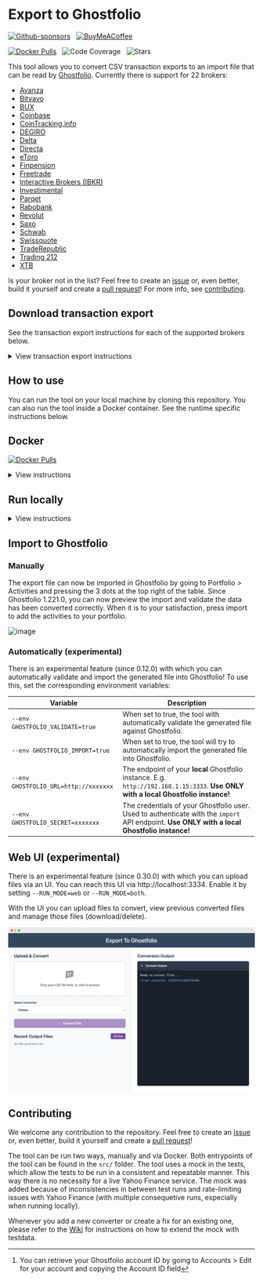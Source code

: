 # Export to Ghostfolio

[![Github-sponsors](https://img.shields.io/badge/sponsor-30363D?style=for-the-badge&logo=GitHub-Sponsors&logoColor=#EA4AAA)](https://github.com/sponsors/dickwolff) &nbsp;
[![BuyMeACoffee](https://img.shields.io/badge/Buy%20Me%20a%20Coffee-ffdd00?style=for-the-badge&logo=buy-me-a-coffee&logoColor=black)](https://www.buymeacoffee.com/dickw0lff)

[![Docker Pulls](https://img.shields.io/docker/pulls/dickwolff/export-to-ghostfolio?style=for-the-badge)](https://hub.docker.com/r/dickwolff/export-to-ghostfolio) &nbsp; ![Code Coverage](https://img.shields.io/endpoint?url=https://gist.githubusercontent.com/dickwolff/dd5dc24ffa62de59b3d836f856f48a10/raw/cov.json) &nbsp; ![Stars](https://img.shields.io/github/stars/dickwolff/export-to-ghostfolio?style=for-the-badge)

This tool allows you to convert CSV transaction exports to an import file that can be read by [Ghostfolio](https://github.com/ghostfolio/ghostfolio/). Currently there is support for 22 brokers:

- [Avanza](https://avanza.se)
- [Bitvavo](https://bitvavo.com)
- [BUX](https://bux.com)
- [Coinbase](https://coinbase.com)
- [CoinTracking.info](https://cointracking.info)
- [DEGIRO](https://degiro.com)
- [Delta](https://delta.app)
- [Directa](https://directatrading.com)
- [eToro](https://www.etoro.com/)
- [Finpension](https://finpension.ch)
- [Freetrade](https://freetrade.io)
- [Interactive Brokers (IBKR)](https://www.interactivebrokers.com)
- [Investimental](https://www.investimental.ro/)
- [Parqet](https://www.parqet.com/)
- [Rabobank](https://rabobank.nl)
- [Revolut](https://revolut.com)
- [Saxo](https://www.home.saxo)
- [Schwab](https://www.schwab.com)
- [Swissquote](https://en.swissquote.com/)
- [TradeRepublic](https://traderepublic.com)
- [Trading 212](https://trading212.com)
- [XTB](https://www.xtb.com/int)

Is your broker not in the list? Feel free to create an [issue](https://github.com/dickwolff/Export-To-Ghostfolio/issues/new) or, even better, build it yourself and create a [pull request](https://github.com/dickwolff/Export-To-Ghostfolio/compare)! For more info, see [contributing](#contributing).

## Download transaction export

See the transaction export instructions for each of the supported brokers below.

<details>
<summary>View transaction export instructions</summary>

### Avanza

Login to your Avanza account and click "Min ekonomi". Select the ["Transaktioner tab"](https://www.avanza.se/min-ekonomi/transaktioner.html), then select the desired export timeframe. Finally, click "Exportera transaktioner" to download the CSV file.

### Bitvavo

Login to your Bitvavo account and click on your name at the top-right. Next, click "Transaction history". Click the blue "Export" button at the to to create an export. Select one of the CSV options and again click "Export".

![Export instructions for Bitvavo](./assets/export-bitvavo.jpg)

### BUX

Open the app and go to "Account Value", and then "View History". Click the download icon in the top right corner to download your transaction history. The export will be sent to your email address.

_Due to limitations by BUX, you can request up to 3 CSV exports per day!_.

### Coinbase

Go to Coinbase.com. Click on your account in the top-right, then click your name to go to your profile. Choose "Account statements" in the left menu (second to last from the bottom). Select a pre-generated transaction export (choose "CSV"), or create a custom CSV export.

### CoinTracking.info

Login to your CoinTracking.info account. Go to the "Transactions" section in the menu. Click the "Export"-button, then choose "CSV (Full Export)" **(this is important!)** to download the transactions.

### DEGIRO

Login to your DEGIRO account and create an export file (via Inbox > Account Overview, see image below). Choose the period from which you wish to export your history and click download.

![Export instructions for DEGIRO](./assets/export-degiro.jpg)

### Delta

Open the Delta app. Open the menu, then click "Settings". Go to "Devices & Data", then "Export data". Select the portfolio to export, then click the "Download" button to get the CSV file.

### Directa

Open Directa App, select "Libera" mode and go on Transactions ("Movimenti").

![Export instructions for Directa, Transactions](./assets/directa-transactions.png)

Choose date range on the right and click on "Excel" icon, in the modal select "File separato da virgole (csv)" and "Estrai"

![Export instructions for Directa, Export](./assets/directa-export.png)

### eToro

Login to your eToro account and navigate to "Portfolio". Then select "History" in the top menu. Next, click on the icon on the far right and select "Account statement". Choose the dates of interest and click "Create". On the next page, click on the Excel icon on the top right to download the file. After downloading, open the file in Excel and delete all the tabs except the "Account Activity" tab. Then use Excel to convert the file to CSV (**set the separation character to comma (`,`)**).

### Finpension

Login to your Finpension account. Select your portfolio from the landing page. Then to the right of the screen select “Transactions”, on the following page to the right notice “transaction report (CSV-file)” and click to email or click to download locally.

### Freetrade

Open the Freetrade app. Select your portfolio from the option in the top-left under the "Portfolio" heading. Select "Activity" from the list of icons along the bottom of the screen. Select the share icon in the top-right corner and then follow the on-screen instructions.

### Interactive Brokers (IBKR)

Login to your Interactive Brokers account. Navigate to Account Management and click "Reporting" in the sidebar. Next, click on the "Flex Queries"-tab in the "Reporting" section. From the Flex "Queries section", Click the plus (+) icon on the right side to create a new Flex Query. Create a new Flex Query for Trades, and another one for Dividends. Set the export format to "CSV". See the required columns below the image.

![Export instructions for IBKR](./assets/export-ibkr.jpg)

#### Trades

For trades, select "Trades". Then select the following properties: `Buy/Sell, TradeDate, ISIN, Quantity, TradePrice, TradeMoney, CurrencyPrimary, IBCommission, IBCommissionCurrency`.

#### Dividends

For dividends, select "Cash Transactions". Then select the following properties: `Type, SettleDate, ISIN, Description, Amount, CurrencyPrimary`.

### Investimental

Login to your Investimental account and click on the "Orders Daily Log". Select account and desired time period then click refresh button. Transactions should appear and then click on the download button.

![Export instructions for Investimental](./assets/export-investimental.png)

### Parqet

Login to Parquet and navigate to the "Activities" section (in German, "Aktivitäten"). In the top-right corner, next to the green "Neue Aktivität" button, you'll see an option to "Download as CSV" (In German, "Export als CSV"). Click this button to download a CSV file containing all your activities.

![Export instructions for Parqet](./assets/export-parqet.png)

### Rabobank

Login to Rabobank and navigate to your investments. Navigate to "Transactions & Contract Notes" (Mutaties & Nota's). Select the range you wish to export at the top. Then scroll to the bottom of the page and click "Export as .csv"

### Revolut (Invest and Crypto)

_The steps below are similar for both Revolut Invest as Revolut Crypto. Simply replace "Invest" by "Crypto"._

Open the Revolut app and open the "Invest"-tab. Press the "More"-button, and then choose "Documents". Select your investment account and select the first option, "Account statement". Choose the "Excel" option and select the date range. Then download the file and save it on your device. Convert the file from `.xlsx` to `.csv`. **Set the separation character to `,` (comma)!**

### Saxo

Login to your Saxo account. Go to your profile (button on the top-right), then choose "Transaction overview" (near the bottom). Click the blue "Export"-button and click the "Excel"-button to download the file and save it on your device. Convert the file from `.xlsx` to `.csv`. **Set the separation character to `,` (comma)!**

### Schwab

Login to your Schwab account. Go to "Accounts" then "History". Select the account you want to download details from. Select the "Date Range" and select "Export" (csv). Save the file.

![Export instructions for Schwab](./assets/export-schwab.jpg)

### Swissquote

Login to your Swissquote account. From the bar menu click on "Transactions". Select the desired time period as well as types and then select the "export CSV" button to the right.

**NOTE:** For Swissquote it's important you have set your display language as English. You can do this by logging into your Swissquote account and then select "My Account" (Mein Konto). Click the "Settings"-button (Einstellungen), then change your display language (displaysprache) to English. After this change, your Swissquote export will be in English.

### TradeRepublic (experimental)

> **As TradeRepublic itself does not offer CSV exports, this can be achieved using a community tool called [`pytr`](https://github.com/pytr-org/pytr/). The instructions below are based on that tool!**

Download [`pytr`](https://github.com/pytr-org/pytr/) on your local machine. After installing, run `uvx pytr dl_docs ./docs`. This will download all of your transaction files and prepare the files needed to create a CSV. You might need to provide your TradeRepublic credentials to be able to download the documents. After downloading the documents, then convert those to a CSV file like `uvx pytr export_transactions C:\users\you\desktop\docs\all_events.json C:\users\you\desktop\docs\traderepublic.csv`.

### Trading 212

Login to your Trading 212 account and create an export file (via History > Download icon). Choose the period from which you wish to export your history and click download.

### XTB

Login to your XTB account and from the top bar click on "Account history", then "Cash operations". Click the "Export button". Choose the period from which you wish to export your history, select report type "Cash Operations" choose file format "csv" then click "Export Report" button.

</details>

## How to use

You can run the tool on your local machine by cloning this repository. You can also run the tool inside a Docker container. See the runtime specific instructions below.

## Docker

[![Docker Pulls](https://img.shields.io/docker/pulls/dickwolff/export-to-ghostfolio?style=for-the-badge)](https://hub.docker.com/r/dickwolff/export-to-ghostfolio)

<details>
<summary>View instructions</summary>

### System requirements

To run the Docker container you need to have [Docker](https://docs.docker.com/get-docker/) installed on your machine. The image is published to [Docker Hub](https://hub.docker.com/r/dickwolff/export-to-ghostfolio).

### How to use with the Dockerhub image

Contrary to the locally run version of the tool, the containerized version tries to determine which file type to process by looking to the header line inside the file. So there is no need to specify which converter to use.

You can then run the image like:

```console
docker run --rm -v {local_in-folder}:/var/tmp/e2g-input -v {local_out_folder}:/var/tmp/e2g-output --env GHOSTFOLIO_ACCOUNT_ID=xxxxxxx dickwolff/export-to-ghostfolio
```

The following parameters can be given to the Docker run command.

| Command                                       | Optional | Description                                                                                                                                                     |
| --------------------------------------------- | -------- | --------------------------------------------------------------------------------------------------------------------------------------------------------------- |
| `-v {local_in-folder}:/var/tmp/e2g-input`     | N        | The input folder where you put the files to be processed                                                                                                        |
| `-v {local_out_folder}:/var/tmp/e2g-output`   | N        | The output folder where the Ghostfolio import JSON will be placed. Also the input file will be moved here when an error ocurred while processing the file.      |
| `-v {local_cache_folder}:/var/tmp/e2g-cache`  | Y        | The folder where Yahoo Finance symbols will be cached                                                                                                           |
| `--env GHOSTFOLIO_ACCOUNT_ID=xxxxxxx`         | N        | Your Ghostolio account ID [^1]                                                                                                                                  |
| `--env ISIN_OVERRIDE_FILE=isin-overrides.txt` | Y        | Specify a key-value pair file with ISIN overrides                                                                                                               |
| `--env USE_POLLING=true`                      | Y        | When set to true, the container will continously look for new files to process and the container will not stop.                                                 |
| `--env DEBUG_LOGGING=true`                    | Y        | When set to true, the container will show logs in more detail, useful for error tracing.                                                                        |
| `--env PURGE_CACHE=true`                      | Y        | When set to true, the file cache will be purged on start.                                                                                                       |
| `--env GHOSTFOLIO_SPLIT_OUTPUT=true`          | Y        | When set to true, the result file will be split into chunks of 25 activities, allowing it to be uploaded to [Ghostfolio's hosted service](https://ghostfol.io). |
| `--env GHOSTFOLIO_VALIDATE=true`              | Y        | When set to true, the tool with automatically validate the generated file against Ghostfolio.                                                                   |
| `--env GHOSTFOLIO_IMPORT=true`                | Y        | When set to true, the tool will try to automatically import the generated file into Ghostfolio.                                                                 |
| `--env GHOSTFOLIO_URL=http://xxxxxxx`         | Y        | The endpoint of your **local** Ghostfolio instance. E.g. `http://192.168.1.15:3333`. **Use ONLY with a local Ghostfolio instance!**                             |
| `--env GHOSTFOLIO_SECRET=xxxxxxx`             | Y        | The credentials of your Ghostfolio user. Used to authenticate with the `import` API endpoint. **Use ONLY with a local Ghostfolio instance!**                    |
| `--RUN_MODE=web/watcher/both`                 | N        | Specify it you want to run the tool with UI, headless or both                                                                                                   |
[^1]: You can retrieve your Ghostfolio account ID by going to Accounts > Edit for your account and copying the Account ID field

![image](assets/account_settings.png)

### How to use by generating your own image

Use this option if you wish to run using an isolated docker environment where you have full control over the image and thus can trust it to contain only what is expected.

Clone this repository to your system and then run:

```console
docker build -t export-to-ghostfolio .
docker run --rm -v {local_in-folder}:/var/tmp/e2g-input -v {local_out_folder}:/var/tmp/e2g-output --env GHOSTFOLIO_ACCOUNT_ID=xxxxxxx -t export-to-ghostfolio
```

You can use the same options as above for using the image on Dockerhub

### Caching

The tool uses `cacache` to store data retrieved from Yahoo Finance inside the container. This way the load on Yahoo Finance is reduced and the tool should run faster. The cached data is stored inside the container in `/var/tmp/e2g-cache`. If you feel you need to invalidate your cache, you can do so by adding `--env PURGE_CACHE=true` to your run command. This will clear the cache on container start, and the tool will recreate the cache the next time it has to retrieve data from Yahoo Finance.

</details>

## Run locally

<details>
<summary>View instructions</summary>

### System requirements

The tool requires you to install the latest LTS version of Node, which currently is v22. You can download it [here](https://nodejs.org/en/download/). The tool can run on any OS on which you can install Node.

### Use the tool

Next, clone the repo to your local machine and open with your editor of choice (e.g. Visual Studio Code).

Run `npm install` to install all required packages.

The repository contains a sample configuration file. Rename this from `.env.sample` to `.env`.

- Put your export file path in the `INPUT_FILE` variable. This has to be relative to the root of the project.
- Put the Ghostfolio account name where you want your transactions to end up at in `GHOSTFOLIO_ACCOUNT_ID`
  - This can be retrieved by going to Accounts > select your account and copying the ID from the URL
  
    ![image](https://user-images.githubusercontent.com/5620002/203353840-f5db7323-fb2f-4f4f-befc-e4e340466a74.png)
- Optionally you can set the `GHOSTFOLIO_UPDATE_CASH` variable to `TRUE` to automatically update your Ghostfolio account cash balance after processing the activities.
- Optionally you can enable debug logging by setting the `DEBUG_LOGGING` variable to `TRUE`.

You can now run `npm run start [exporttype]`. See the table with run commands below. The tool will open your export and will convert this. It retrieves the symbols that are supported with YAHOO Finance (e.g. for European stocks like `ASML`, it will retrieve `ASML.AS` by the corresponding ISIN).

| Exporter      | Run command                         |
| ------------- | ----------------------------------- |
| Avanza        | `run start avanza`                  |
| Bitvavo       | `run start bitvavo` (or `bv`)       |
| BUX           | `run start bux`                     |
| Coinbase      | `run start coinbase` (or `cb`)      |
| CoinTracking  | `run start cointracking` (or `ct`)  |
| DEGIRO        | `run start degiro`                  |
| Delta         | `run start delta`                   |
| Directa       | `run start directa`                 |
| eToro         | `run start etoro`                   |
| Finpension    | `run start finpension` (or `fp`)    |
| Freetrade     | `run start freetrade`  (or `ft`)    |
| IBKR          | `run start ibkr`                    |
| Investimental | `run start investimental`           |
| Parqet        | `run start parqet`                  |
| Rabobank      | `run start rabobank`                |
| Revolut       | `run start revolut`                 |
| Saxo          | `run start saxo`                    |
| Schwab        | `run start schwab`                  |
| Swissquote    | `run start swissquote` (or `sq`)    |
| TradeRepublic | `run start traderepublic` (or `tr`) |
| Trading 212   | `run start trading212` (or `t212`)  |
| XTB           | `run start xtb`                     |

### Caching

The tool uses `cacache` to store data retrieved from Yahoo Finance on disk. This way the load on Yahoo Finance is reduced and the tool should run faster. The cached data is stored in `/var/tmp/e2g-cache`. If you feel you need to invalidate your cache, you can do so by removing the folder and the tool will recreate the cache when you run it the next time.

### Symbol overriding

Since 0.25.0 you can specify ISIN symbol overrides. This gives you more control to make Export to Ghostfolio to look for a specific symbol. For example `IE00B3RBWM25` (Vanguard FTSE All-World UCITS ETF) will by default return `VWRL.L`. If you bought `VWRL.AS` and want to have this reflected in the export file, you can add this to the overrides file.

The file is a simple key-value pair `.txt` file, which you can provide by environment variable via Docker, or by locally renaming `isin-overrides-sample.txt` to `isin-overrides.txt`. The contenst look like:

```txt
IE00B3RBWM25=VWRL.AS
IE00B02KXK85=FXAC.AS
...=...
```

</details>

## Import to Ghostfolio

### Manually

The export file can now be imported in Ghostfolio by going to Portfolio > Activities and pressing the 3 dots at the top right of the table. Since Ghostfolio 1.221.0, you can now preview the import and validate the data has been converted correctly. When it is to your satisfaction, press import to add the activities to your portfolio.

![image](https://user-images.githubusercontent.com/5620002/203356387-1f42ca31-7cff-44a5-8f6c-84045cf7101e.png)

### Automatically (experimental)

There is an experimental feature (since 0.12.0) with which you can automatically validate and import the generated file into Ghostfolio! To use this, set the corresponding environment variables:

| Variable                              | Description                                                                                                                                  |
| ------------------------------------- | -------------------------------------------------------------------------------------------------------------------------------------------- |
| `--env GHOSTFOLIO_VALIDATE=true`      | When set to true, the tool with automatically validate the generated file against Ghostfolio.                                                |
| `--env GHOSTFOLIO_IMPORT=true`        | When set to true, the tool will try to automatically import the generated file into Ghostfolio.                                              |
| `--env GHOSTFOLIO_URL=http://xxxxxxx` | The endpoint of your **local** Ghostfolio instance. E.g. `http://192.168.1.15:3333`. **Use ONLY with a local Ghostfolio instance!**          |
| `--env GHOSTFOLIO_SECRET=xxxxxxx`     | The credentials of your Ghostfolio user. Used to authenticate with the `import` API endpoint. **Use ONLY with a local Ghostfolio instance!** |

## Web UI (experimental)

There is an experimental feature (since 0.30.0) with which you can upload files via an UI. You can reach this UI via http://localhost:3334. Enable it by setting `--RUN_MODE=web` or `--RUN_MODE=both`.

With the UI you can upload files to convert, view previous converted files and manage those files (download/delete).

![Export to Ghostfolio Web UI](./assets/webui.png)

## Contributing

We welcome any contribution to the repository. Feel free to create an [issue](https://github.com/dickwolff/Export-To-Ghostfolio/issues/new) or, even better, build it yourself and create a [pull request](https://github.com/dickwolff/Export-To-Ghostfolio/compare)!

The tool can be run two ways, manually and via Docker. Both entrypoints of the tool can be found in the `src/` folder.
The tool uses a mock in the tests, which allow the tests to be run in a consistent and repeatable manner. This way there is no necessity for a live Yahoo Finance service. The mock was added because of inconsistencies in between test runs and rate-limiting issues with Yahoo Finance (with multiple consequetive runs, especially when running locally).

Whenever you add a new converter or create a fix for an existing one, please refer to the [Wiki](https://github.com/dickwolff/Export-To-Ghostfolio/wiki/Add-new-testdata-to-Yahoo-Finance-mock) for instructions on how to extend the mock with testdata.
